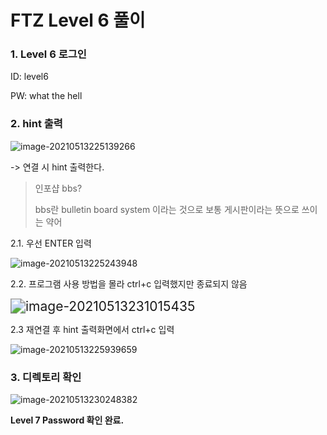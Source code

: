 # FTZ Level 6 풀이

### 1. Level 6 로그인

ID: level6

PW: what the hell



### 2. hint 출력

![image-20210513225139266](image-20210513225139266.png)

-> 연결 시 hint 출력한다.

> 인포샵 bbs?
>
> bbs란 bulletin board system 이라는 것으로 보통 게시판이라는 뜻으로 쓰이는 약어

2.1. 우선 ENTER 입력

![image-20210513225243948](image-20210513225243948.png)

2.2. 프로그램 사용 방법을 몰라 ctrl+c 입력했지만 종료되지 않음 

<img src="image-20210513231015435.png" alt="image-20210513231015435" style="zoom:150%;" />

2.3 재연결 후 hint 출력화면에서 ctrl+c 입력

![image-20210513225939659](image-20210513225939659.png)



### 3. **디렉토리 확인**

![image-20210513230248382](image-20210513230248382.png)



**Level 7 Password 확인 완료.**


